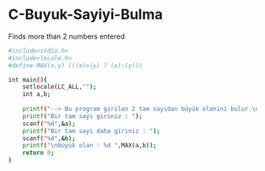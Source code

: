 # C-Buyuk-Sayiyi-Bulma
Finds more than 2 numbers entered

```sh
#include<stdio.h>
#include<locale.h>
#define MAX(x,y) (((x)>(y) ? (x):(y)))

int main(){
	setlocale(LC_ALL,"");
	int a,b;
	
	printf("--> Bu program girilen 2 tam sayıdan büyük olanini bulur.\n");
	printf("Bir tam sayi giriniz : ");
	scanf("%d",&a);
	printf("Bir tam sayi daha giriniz : ");
	scanf("%d",&b);
	printf("\nbüyük olan : %d ",MAX(a,b));
	return 0;
}
```
